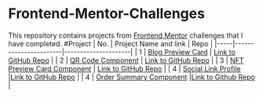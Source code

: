 # Frontend-Mentor-Challenges
This repository contains projects from [Frontend Mentor](https://www.frontendmentor.io/challenges) challenges that I have completed.
#Project
| No. | Project Name and link | Repo                |
|-----|-----------------------|---------------------|
| 1   | [Blog Preview Card](https://davymcdick.github.io/Frontend-Mentor-Challenges/Blog%20Preview%20Card/)     | [Link to GitHub Repo](https://github.com/DavyMcDick/Frontend-Mentor-Challenges/tree/main/Blog%20Preview%20Card) |
| 2   | [QR Code Component](https://davymcdick.github.io/Frontend-Mentor-Challenges/QR%20Code%20Component/)     | [Link to GitHub Repo](https://github.com/DavyMcDick/Frontend-Mentor-Challenges/tree/main/QR%20Code%20Component) |
| 3   | [NFT Preview Card Component](https://davymcdick.github.io/Frontend-Mentor-Challenges/NFT%20preview%20card%20component/)    | [Link to GitHub Repo](https://github.com/DavyMcDick/Frontend-Mentor-Challenges/tree/main/NFT%20preview%20card%20component) |
| 4   | [Social Link Profile](https://davymcdick.github.io/Frontend-Mentor-Challenges/Social%20link%20profile/)   |[Link to GitHub Repo](https://github.com/DavyMcDick/Frontend-Mentor-Challenges/tree/main/Social%20link%20profile) |
| 4   | [Order Summary Component](https://davymcdick.github.io/Frontend-Mentor-Challenges/Order%20Summary%20Component/)  |[Link to Github Repo](https://github.com/DavyMcDick/Frontend-Mentor-Challenges/tree/main/Order%20Summary%20Component) |
